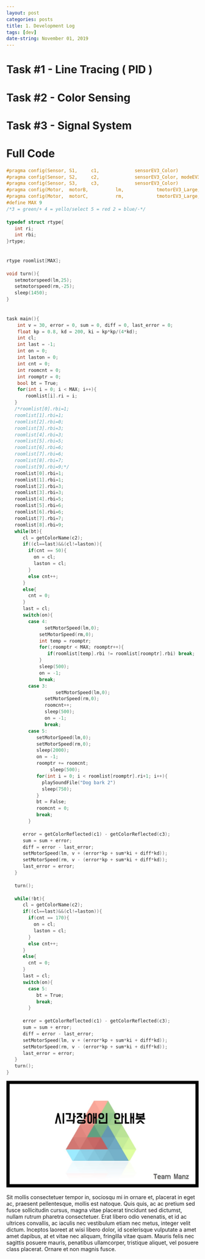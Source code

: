 ```yaml
---
layout: post
categories: posts
title: 1. Development Log
tags: [dev]
date-string: November 01, 2019
---
```

<script src="//ajax.googleapis.com/ajax/libs/jquery/1.9.1/jquery.min.js"></script>
<script>window.jQuery || document.write('<script src="_/js/libs/jquery-1.9.1.min.js"><\/script>')</script>

# Task #1 - Line Tracing ( PID )

# Task #2 - Color Sensing

# Task #3 - Signal System

# Full Code
```c++
#pragma config(Sensor, S1,     c1,             sensorEV3_Color)
#pragma config(Sensor, S2,     c2,             sensorEV3_Color, modeEV3Color_Color)
#pragma config(Sensor, S3,     c3,             sensorEV3_Color)
#pragma config(Motor,  motorB,          lm,            tmotorEV3_Large, PIDControl, encoder)
#pragma config(Motor,  motorC,          rm,            tmotorEV3_Large, PIDControl, encoder)
#define MAX 9
/*3 = green/+ 4 = yello/select 5 = red 2 = blue/-*/

typedef struct rtype{
   int ri;
   int rbi;
}rtype;


rtype roomlist[MAX];

void turn(){
   setmotorspeed(lm,25);
   setmotorspeed(rm,-25);
   sleep(1450);
}


task main(){
    int v = 30, error = 0, sum = 0, diff = 0, last_error = 0;
    float kp = 0.8, kd = 200, ki = kp*kp/(4*kd);
    int cl;
    int last = -1;
    int on = 0;
    int laston = 0;
    int cnt = 0;
    int roomcnt = 0;
    int roomptr = 0;
    bool bt = True;
    for(int i = 0; i < MAX; i++){
       roomlist[i].ri = i;
   }
   /*roomlist[0].rbi=1;
   roomlist[1].rbi=1;
   roomlist[2].rbi=0;
   roomlist[3].rbi=3;
   roomlist[4].rbi=3;
   roomlist[5].rbi=5;
   roomlist[6].rbi=6;
   roomlist[7].rbi=6;
   roomlist[8].rbi=7;
   roomlist[9].rbi=9;*/
   roomlist[0].rbi=1;
   roomlist[1].rbi=1;
   roomlist[2].rbi=3;
   roomlist[3].rbi=3;
   roomlist[4].rbi=5;
   roomlist[5].rbi=6;
   roomlist[6].rbi=6;
   roomlist[7].rbi=7;
   roomlist[8].rbi=9;
   while(bt){
      cl = getColorName(c2);
      if((cl==last)&&(cl!=laston)){
        if(cnt == 50){
          on = cl;
          laston = cl;
        }
        else cnt++;
      }
      else{
        cnt = 0;
      }
      last = cl;
      switch(on){
        case 4:
              setMotorSpeed(lm,0);
            setMotorSpeed(rm,0);
            int temp = roomptr;
            for(;roomptr < MAX; roomptr++){
               if(roomlist[temp].rbi != roomlist[roomptr].rbi) break;
            }
            sleep(500);
            on = -1;
            break;
        case 3:
                  setMotorSpeed(lm,0);
              setMotorSpeed(rm,0);
              roomcnt++;
              sleep(500);
              on = -1;
              break;
        case 5:
           setMotorSpeed(lm,0);
           setMotorSpeed(rm,0);
           sleep(2000);
           on = -1;
           roomptr += roomcnt;
                sleep(500);
           for(int i = 0; i < roomlist[roomptr].ri+1; i++){
             playSoundFile("Dog bark 2")
             sleep(750);
           }
           bt = False;
           roomcnt = 0;
           break;
        }

      error = getColorReflected(c1) - getColorReflected(c3);
      sum = sum + error;
      diff = error - last_error;
      setMotorSpeed(lm, v + (error*kp + sum*ki + diff*kd));
      setMotorSpeed(rm, v - (error*kp + sum*ki + diff*kd));
      last_error = error;
   }

   turn();

   while(!bt){
      cl = getColorName(c2);
      if((cl==last)&&(cl!=laston)){
        if(cnt == 170){
          on = cl;
          laston = cl;
        }
        else cnt++;
      }
      else{
        cnt = 0;
      }
      last = cl;
      switch(on){
        case 5:
           bt = True;
           break;
        }

      error = getColorReflected(c1) - getColorReflected(c3);
      sum = sum + error;
      diff = error - last_error;
      setMotorSpeed(lm, v + (error*kp + sum*ki + diff*kd));
      setMotorSpeed(rm, v - (error*kp + sum*ki + diff*kd));
      last_error = error;
   }
   turn();
}
```


<center>
    <div class="photoset-grid-custom" data-layout="213">
        <img src="/images/intro/manz-intro1.jpg">
    </div>
</center>

 Sit mollis consectetuer tempor in, sociosqu mi in ornare et, placerat in eget ac, praesent pellentesque, mollis est natoque. Quis quis, ac ac pretium sed fusce sollicitudin cursus, magna vitae placerat tincidunt sed dictumst, nullam rutrum pharetra consectetuer. Erat libero odio venenatis, et id ac ultrices convallis, ac iaculis nec vestibulum etiam nec metus, integer velit dictum. Inceptos laoreet at wisi libero dolor, id scelerisque vulputate a amet amet dapibus, at et vitae nec aliquam, fringilla vitae quam. Mauris felis nec sagittis posuere mauris, penatibus ullamcorper, tristique aliquet, vel posuere class placerat. Ornare et non magnis fusce.

<script src="/assets/js/jquery.photoset-grid.js"></script>

<script type="text/javascript">
    $('.photoset-grid-custom').photosetGrid({
    // Set the gutter between columns and rows
    gutter: '5px',
  
    // Wrap the images in links
    highresLinks: true,
  
    // Asign a common rel attribute
    rel: 'print-gallery',

    onInit: function(){},
    
    onComplete: function(){
        // Show the grid after it renders
        $('.photoset-grid-custom').attr('style', '');
    }
});
</script>